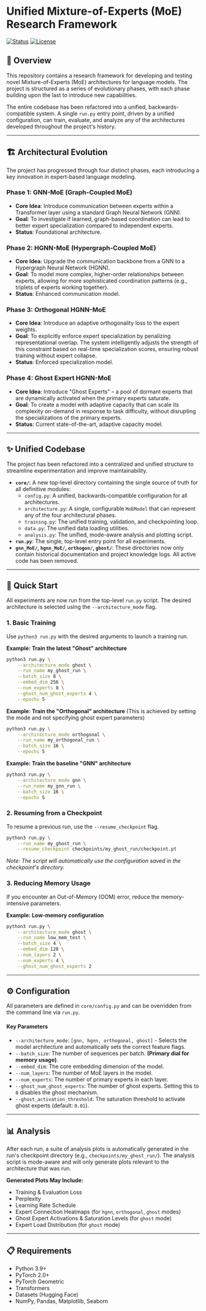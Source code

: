 # Unified Mixture-of-Experts (MoE) Research Framework

[![Status](https://img.shields.io/badge/Status-Active%20Development-blue)](https://shields.io/)
[![License](https://img.shields.io/badge/License-MIT-green)](https://shields.io/)

## 🚀 Overview

This repository contains a research framework for developing and testing novel Mixture-of-Experts (MoE) architectures for language models. The project is structured as a series of evolutionary phases, with each phase building upon the last to introduce new capabilities.

The entire codebase has been refactored into a unified, backwards-compatible system. A single `run.py` entry point, driven by a unified configuration, can train, evaluate, and analyze any of the architectures developed throughout the project's history.

---

## 🏗️ Architectural Evolution

The project has progressed through four distinct phases, each introducing a key innovation in expert-based language modeling.

### Phase 1: GNN-MoE (Graph-Coupled MoE)
*   **Core Idea**: Introduce communication between experts within a Transformer layer using a standard Graph Neural Network (GNN).
*   **Goal**: To investigate if learned, graph-based coordination can lead to better expert specialization compared to independent experts.
*   **Status**: Foundational architecture.

### Phase 2: HGNN-MoE (Hypergraph-Coupled MoE)
*   **Core Idea**: Upgrade the communication backbone from a GNN to a Hypergraph Neural Network (HGNN).
*   **Goal**: To model more complex, higher-order relationships between experts, allowing for more sophisticated coordination patterns (e.g., triplets of experts working together).
*   **Status**: Enhanced communication model.

### Phase 3: Orthogonal HGNN-MoE
*   **Core Idea**: Introduce an adaptive orthogonality loss to the expert weights.
*   **Goal**: To explicitly enforce expert specialization by penalizing representational overlap. The system intelligently adjusts the strength of this constraint based on real-time specialization scores, ensuring robust training without expert collapse.
*   **Status**: Enforced specialization model.

### Phase 4: Ghost Expert HGNN-MoE
*   **Core Idea**: Introduce "Ghost Experts" – a pool of dormant experts that are dynamically activated when the primary experts saturate.
*   **Goal**: To create a model with adaptive capacity that can scale its complexity on-demand in response to task difficulty, without disrupting the specializations of the primary experts.
*   **Status**: Current state-of-the-art, adaptive capacity model.

---

## ✨ Unified Codebase

The project has been refactored into a centralized and unified structure to streamline experimentation and improve maintainability.

*   **`core/`**: A new top-level directory containing the single source of truth for all definitive modules:
    *   `config.py`: A unified, backwards-compatible configuration for all architectures.
    *   `architecture.py`: A single, configurable `MoEModel` that can represent any of the four architectural phases.
    *   `training.py`: The unified training, validation, and checkpointing loop.
    *   `data.py`: The unified data loading utilities.
    *   `analysis.py`: The unified, mode-aware analysis and plotting script.
*   **`run.py`**: The single, top-level entry point for all experiments.
*   **`gnn_MoE/`, `hgnn_MoE/`, `orthogon/`, `ghost/`**: These directories now only contain historical documentation and project knowledge logs. All active code has been removed.

---

## 🚀 Quick Start

All experiments are now run from the top-level `run.py` script. The desired architecture is selected using the `--architecture_mode` flag.

### 1. Basic Training

Use `python3 run.py` with the desired arguments to launch a training run.

**Example: Train the latest "Ghost" architecture**
```bash
python3 run.py \
    --architecture_mode ghost \
    --run_name my_ghost_run \
    --batch_size 8 \
    --embed_dim 256 \
    --num_experts 8 \
    --ghost_num_ghost_experts 4 \
    --epochs 5
```

**Example: Train the "Orthogonal" architecture**
(This is achieved by setting the mode and not specifying ghost expert parameters)
```bash
python3 run.py \
    --architecture_mode orthogonal \
    --run_name my_orthogonal_run \
    --batch_size 16 \
    --epochs 5
```

**Example: Train the baseline "GNN" architecture**
```bash
python3 run.py \
    --architecture_mode gnn \
    --run_name my_gnn_run \
    --batch_size 16 \
    --epochs 5
```

### 2. Resuming from a Checkpoint

To resume a previous run, use the `--resume_checkpoint` flag.

```bash
python3 run.py \
    --run_name my_ghost_run \
    --resume_checkpoint checkpoints/my_ghost_run/checkpoint.pt
```
*Note: The script will automatically use the configuration saved in the checkpoint's directory.*

### 3. Reducing Memory Usage

If you encounter an Out-of-Memory (OOM) error, reduce the memory-intensive parameters.

**Example: Low-memory configuration**
```bash
python3 run.py \
    --architecture_mode ghost \
    --run_name low_mem_test \
    --batch_size 4 \
    --embed_dim 128 \
    --num_layers 2 \
    --num_experts 4 \
    --ghost_num_ghost_experts 2
```

---

## ⚙️ Configuration

All parameters are defined in `core/config.py` and can be overridden from the command line via `run.py`.

#### Key Parameters
*   `--architecture_mode`: `[gnn, hgnn, orthogonal, ghost]` - Selects the model architecture and automatically sets the correct feature flags.
*   `--batch_size`: The number of sequences per batch. **(Primary dial for memory usage)**.
*   `--embed_dim`: The core embedding dimension of the model.
*   `--num_layers`: The number of MoE layers in the model.
*   `--num_experts`: The number of primary experts in each layer.
*   `--ghost_num_ghost_experts`: The number of ghost experts. Setting this to `0` disables the ghost mechanism.
*   `--ghost_activation_threshold`: The saturation threshold to activate ghost experts (default: `0.01`).

---

## 📊 Analysis

After each run, a suite of analysis plots is automatically generated in the run's checkpoint directory (e.g., `checkpoints/my_ghost_run/`). The analysis script is mode-aware and will only generate plots relevant to the architecture that was run.

**Generated Plots May Include:**
*   Training & Evaluation Loss
*   Perplexity
*   Learning Rate Schedule
*   Expert Connection Heatmaps (for `hgnn`, `orthogonal`, `ghost` modes)
*   Ghost Expert Activations & Saturation Levels (for `ghost` mode)
*   Expert Load Distribution (for `ghost` mode)

---

## 📋 Requirements

- Python 3.9+
- PyTorch 2.0+
- PyTorch Geometric
- Transformers
- Datasets (Hugging Face)
- NumPy, Pandas, Matplotlib, Seaborn
